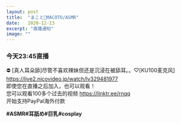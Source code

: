 ```yaml
---
layout: post
title:  "まこと👑MACOTO/ASMR"
date:   2020-12-13
excerpt: "直播通知"
image: ""
---
```


### 今天23:45直播
⛔ [真人耳朵舔]尽管不喜欢辣妹但还是沉浸在被舔耳。。♡[KU100麦克风]  
<https://live2.nicovideo.jp/watch/lv329481977>  
即使您在直播之后加入，也可以观看！  
您可以观看100多个过去的视频
<https://linktr.ee/rnqq>  
开始支持PayPal海外付款  
<a href="#" class="image fit"><img src="https://tva1.sinaimg.cn/large/0081Kckwgy1glmd72xtjmj31270kiwji.jpg" alt="" /></a>


**#ASMR#耳舐め#巨乳#cosplay**
